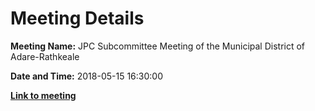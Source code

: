 # Meeting Details

**Meeting Name:** JPC Subcommittee Meeting of the Municipal District of Adare-Rathkeale

**Date and Time:** 2018-05-15 16:30:00

**<a href="https://www.limerick.ie/council/whats-on/jpc-subcommittee-meeting-municipal-district-adare-rathkeale" target="_blank">Link to meeting</a>**
